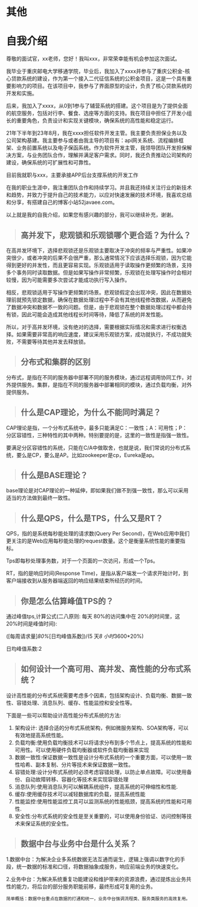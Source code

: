 # 其他

# 自我介绍

尊敬的面试官，xx老师，您好！我叫xxx，非常荣幸能有机会参加这次面试。

我毕业于重庆邮电大学移通学院，毕业后，我加入了xxxx并参与了重庆公积金-核心贷款系统的建设，作为第一个接入二代征信系统的公积金项目，这是一个具有重要影响力的项目。在该项目中，我参与了界面原型的设计，负责了核心贷款系统的开发和实施。

后来，我加入了xxxx，从0到1参与了辅营系统的搭建。这个项目是为了提供全面的航空服务，包括对行李、餐食、选座等方面的支持。我在项目中担任了开发小组长的重要角色，负责设计和实现关键模块，确保系统的高性能和稳定运行。

21年下半年到23年8月，我在xxxx担任软件开发主管。我主要负责担保业务以及公司架构基建。我主要参与或者由我主导的项目有：api网关系统、流程编排框架、业务前置系统以及电子保函系统。作为软件开发主管，我领导团队开发担保解决方案，与业务团队合作，理解并满足客户需求。同时，我还负责推动公司架构的建设，确保系统的可扩展性和可靠性。

目前我就职与xxx，主要承接APP后台支撑系统的开发工作

在我的职业生涯中，我注重团队合作和持续学习。并且我还持续关注行业的新技术和趋势，并致力于提升自己的技术能力，以应对快速发展的技术环境，我喜欢总结和分享，有搭建自己的博客小站52javaee.com。

以上就是我的自我介绍，如果您有感兴趣的部分，我可以继续补充，谢谢。



> ## 高并发下，悲观锁和乐观锁哪个更合适？为什么？

在高并发环境下，选择悲观锁还是乐观锁主要取决于冲突的频率与严重性。如果冲突很少，或者冲突的后果不会很严重，那么通常情况下应该选择乐观锁，因为它能得到更好的并发性，而且更容易实现。乐观锁适用于读取操作更频繁的场景，支持多个事务同时读取数据。但是如果写操作非常频繁，乐观锁在处理写操作时会相对较慢，因为可能需要多次尝试才能成功执行写入操作。

相反，悲观锁适用于写操作更频繁的场景。悲观锁假定会出现冲突，因此在数据处理前就预先锁定数据，确保在数据处理过程中不会有其他线程修改数据，从而避免了数据冲突和数据不一致的问题。但是，由于悲观锁在整个数据处理过程中都会持有锁，因此可能会造成其他线程长时间等待，降低了系统的并发性能。

所以，对于高并发环境，没有绝对的选择，需要根据实际情况和需求进行权衡选择。如果需要非常高的响应速度，建议采用乐观锁方案，成功就执行，不成功就失败，不需要等待其他并发去释放锁。



> ## 分布式和集群的区别

分布式，是指在不同的服务器中部署不同的服务模块，通过远程调用协同工作，对外提供服务。集群，是指在不同的服务器中部署相同的模块，通过负载均衡，对外提供服务。



> ## 什么是CAP理论，为什么不能同时满足？

CAP理论是指，一个分布式系统中，最多只能满足C：一致性；A：可用性；P：分区容错性，三种特性的其中两种。特别要提的是，这里的一致性是指强一致性。

要满足分区容错性的系统，只能在C/A中做取舍，也就是说，我们常说的分布式系统，要么是CP，要么是AP。比如zookeeper是cp，Eureka是ap。



> ## 什么是BASE理论？

base理论是对CAP理论的一种延伸，即如果我们做不到强一致性，那么可以采用适当的方法做到最终一致性。



> ## 什么是QPS，什么是TPS，什么又是RT？

QPS，指的是系统每秒能处理的请求数(Query Per Second)，在Web应用中我们更关注的是Web应用每秒能处理的request数量。这个是衡量系统性能的重要指标。

Tps即每秒处理事务数，对于一个页面的一次访问，形成一个Tps。

RT，指的是响应时间(Response Time)，是指从客户端发一个请求开始计时，到客户端接收到从服务器端返回的响应结果结束所经历的时间。



> ## 你是怎么估算峰值TPS的？

通过峰值tps,计算公式(二八原则: 每天 80%的访问集中在 20%的时间里，这 20%时间是峰值时间):

([每周请求量]*80%*[日均峰值系数])/(5 天*8 小时*3600*20%)

日均峰值系数:2



> ## 如何设计一个高可用、高并发、高性能的分布式系统？

设计高性能的分布式系统需要考虑多个因素，包括架构设计、负载均衡、数据一致性、容错处理、消息队列、缓存、性能监控和安全性等。

下面是一些可以帮助设计高性能分布式系统的方法:

1. 架构设计: 选择合适的分布式系统架构，例如微服务架构、SOA架构等，可以有效地提高系统性能。
2. 负载均衡:使用负载均衡技术可以将请求分布到多个节点上，提高系统的性能和可用性。可以使用硬件负载均衡器或软件负载均衡器来实现
3. 数据一致性:保证数据一致性是设计分布式系统的一个重要方面，可以使用一致性哈希、副本复制、分片等技术来保证数据一致性。
4. 容错处理:设计分布式系统时必须考虑容错处理，以防止单点故障。可以使用备份、自动故障转移、容器化等技术来实现容错处理
5. 消息队列:使用消息队列可以解耦系统组件，提高系统的可伸缩性和性能.
6. 缓存:使用缓存技术可以减轻数据库的负载，提高系统性能
7. 性能监控:使用性能监控工具可以监测系统的性能瓶颈，提高系统的性能和可用性.
8. 安全性:分布式系统的安全性是至关重要的，可以使用身份验证、访问控制等技术来保证系统的安全性。



> ## 数据中台与业务中台是什么关系？

1.数据中台：为解决企业多系统数据无法互通而诞生，逻辑上强调以数字化的手段，统一数据的标准和口径，将数据抽象成服务，响应前端业务的快速变化。

2.业务中台：为解决系统重复功能建设和维护带来的资源浪费，通过提炼出业务共性的能力，将后台的部分服务职能前移，最终形成可复用的业务。

`简单概括：数据中台重点在数据的打通和统一，业务中台强调流程类、服务类服务的高效复用。`



